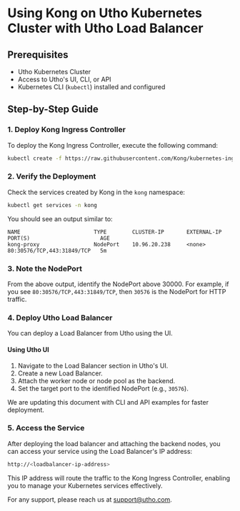 
# Using Kong on Utho Kubernetes Cluster with Utho Load Balancer

## Prerequisites

- Utho Kubernetes Cluster
- Access to Utho's UI, CLI, or API
- Kubernetes CLI (`kubectl`) installed and configured

## Step-by-Step Guide

### 1. Deploy Kong Ingress Controller

To deploy the Kong Ingress Controller, execute the following command:

```sh
kubectl create -f https://raw.githubusercontent.com/Kong/kubernetes-ingress-controller/v2.12.3/deploy/single/all-in-one-dbless.yaml
```

### 2. Verify the Deployment

Check the services created by Kong in the `kong` namespace:

```sh
kubectl get services -n kong
```

You should see an output similar to:

```
NAME                       TYPE        CLUSTER-IP       EXTERNAL-IP   PORT(S)                      AGE
kong-proxy                 NodePort    10.96.20.238     <none>        80:30576/TCP,443:31849/TCP   5m
```

### 3. Note the NodePort

From the above output, identify the NodePort above 30000. For example, if you see `80:30576/TCP,443:31849/TCP`, then `30576` is the NodePort for HTTP traffic.

### 4. Deploy Utho Load Balancer

You can deploy a Load Balancer from Utho using the UI.

#### Using Utho UI

1. Navigate to the Load Balancer section in Utho's UI.
2. Create a new Load Balancer.
3. Attach the worker node or node pool as the backend.
4. Set the target port to the identified NodePort (e.g., `30576`).

We are updating this document with CLI and API examples for faster deployment.

### 5. Access the Service

After deploying the load balancer and attaching the backend nodes, you can access your service using the Load Balancer's IP address:

```sh
http://<loadbalancer-ip-address>
```

This IP address will route the traffic to the Kong Ingress Controller, enabling you to manage your Kubernetes services effectively.

For any support, please reach us at support@utho.com.
